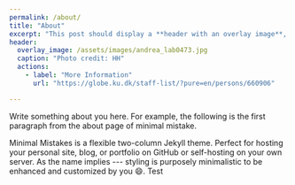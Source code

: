 ```yaml
---
permalink: /about/
title: "About"
excerpt: "This post should display a **header with an overlay image**, if the theme supports it."
header:
  overlay_image: /assets/images/andrea_lab0473.jpg
  caption: "Photo credit: HH"
  actions:
    - label: "More Information"
      url: "https://globe.ku.dk/staff-list/?pure=en/persons/660906"

---
```


Write something about you here. For example, the following is the first paragraph from the about page of minimal mistake.

Minimal Mistakes is a flexible two-column Jekyll theme. Perfect for hosting your personal site, blog, or portfolio on GitHub or self-hosting on your own server. As the name implies --- styling is purposely minimalistic to be enhanced and customized by you :smile:. Test
